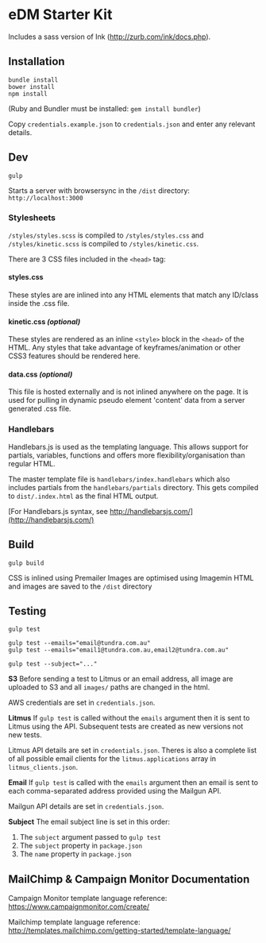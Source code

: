 
# eDM Starter Kit

Includes a sass version of Ink (http://zurb.com/ink/docs.php).


## Installation

```
bundle install
bower install
npm install
```

(Ruby and Bundler must be installed: `gem install bundler`)

Copy `credentials.example.json` to `credentials.json` and enter any relevant details.

## Dev

```
gulp
```

Starts a server with browsersync in the `/dist` directory: `http://localhost:3000` 

### Stylesheets

`/styles/styles.scss` is compiled to `/styles/styles.css` and `/styles/kinetic.scss` is compiled to `/styles/kinetic.css`.

There are 3 CSS files included in the `<head>` tag:

#### styles.css
These styles are are inlined into any HTML elements that match any ID/class inside the .css file.

#### kinetic.css *(optional)*
These styles are rendered as an inline `<style>` block in the `<head>` of the HTML. Any styles that take advantage of keyframes/animation or other CSS3 features should be rendered here.

#### data.css *(optional)*
This file is hosted externally and is not inlined anywhere on the page. It is used for pulling in dynamic pseudo element 'content' data from a server generated .css file.

### Handlebars

Handlebars.js is used as the templating language. This allows support for partials, variables, functions and offers more flexibility/organisation than regular HTML.

The master template file is `handlebars/index.handlebars` which also includes partials from the `handlebars/partials` directory. This gets compiled to `dist/.index.html` as the final HTML output.

[For Handlebars.js syntax, see http://handlebarsjs.com/](http://handlebarsjs.com/)


## Build

```
gulp build
```

CSS is inlined using Premailer
Images are optimised using Imagemin
HTML and images are saved to the `/dist` directory

## Testing

```
gulp test

gulp test --emails="email@tundra.com.au"
gulp test --emails="email1@tundra.com.au,email2@tundra.com.au"

gulp test --subject="..."
```

**S3**
Before sending a test to Litmus or an email address, all image are uploaded to S3 and all `images/` paths are changed in the html.

AWS credentials are set in `credentials.json`.

**Litmus**
If `gulp test` is called without the `emails` argument then it is sent to Litmus using the API. Subsequent tests are created as new versions not new tests.

Litmus API details are set in `credentials.json`.
Theres is also a complete list of all possible email clients for the `litmus.applications` array in `litmus_clients.json`.

**Email**
If `gulp test` is called with the `emails` argument then an email is sent to each comma-separated address provided using the Mailgun API.

Mailgun API details are set in `credentials.json`.

**Subject**
The email subject line is set in this order:

1. The `subject` argument passed to `gulp test`
2. The `subject` property in `package.json`
3. The `name` property in `package.json`

## MailChimp & Campaign Monitor Documentation

Campaign Monitor template language reference: https://www.campaignmonitor.com/create/

Mailchimp template language reference: http://templates.mailchimp.com/getting-started/template-language/
